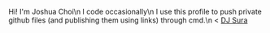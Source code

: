 Hi! I'm Joshua Choi\n
I code occasionally\n
I use this profile to push private github files (and publishing them using links) through cmd.\n
< <a href="https://www.youtube.com/@suraworld911" target="_blank">DJ Sura</a>
